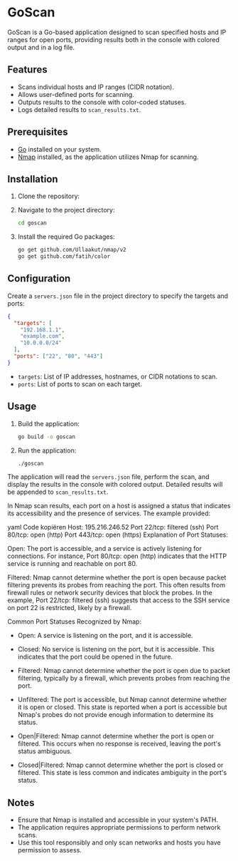 # GoScan

GoScan is a Go-based application designed to scan specified hosts and IP ranges for open ports, providing results both in the console with colored output and in a log file.

## Features

- Scans individual hosts and IP ranges (CIDR notation).
- Allows user-defined ports for scanning.
- Outputs results to the console with color-coded statuses.
- Logs detailed results to `scan_results.txt`.

## Prerequisites

- [Go](https://golang.org/dl/) installed on your system.
- [Nmap](https://nmap.org/download.html) installed, as the application utilizes Nmap for scanning.

## Installation

1. Clone the repository:

2. Navigate to the project directory:

   ```bash
   cd goscan
   ```

3. Install the required Go packages:

   ```bash
   go get github.com/Ullaakut/nmap/v2
   go get github.com/fatih/color
   ```

## Configuration

Create a `servers.json` file in the project directory to specify the targets and ports:

```json
{
  "targets": [
    "192.168.1.1",
    "example.com",
    "10.0.0.0/24"
  ],
  "ports": ["22", "80", "443"]
}
```

- `targets`: List of IP addresses, hostnames, or CIDR notations to scan.
- `ports`: List of ports to scan on each target.

## Usage

1. Build the application:

   ```bash
   go build -o goscan
   ```

2. Run the application:

   ```bash
   ./goscan
   ```


The application will read the `servers.json` file, perform the scan, and display the results in the console with colored output. Detailed results will be appended to `scan_results.txt`.


In Nmap scan results, each port on a host is assigned a status that indicates its accessibility and the presence of services. The example provided:

yaml
Code kopiëren
Host: 195.216.246.52
  Port 22/tcp: filtered (ssh)
  Port 80/tcp: open (http)
  Port 443/tcp: open (https)
Explanation of Port Statuses:

Open: The port is accessible, and a service is actively listening for connections. For instance, Port 80/tcp: open (http) indicates that the HTTP service is running and reachable on port 80.

Filtered: Nmap cannot determine whether the port is open because packet filtering prevents its probes from reaching the port. This often results from firewall rules or network security devices that block the probes. In the example, Port 22/tcp: filtered (ssh) suggests that access to the SSH service on port 22 is restricted, likely by a firewall.

Common Port Statuses Recognized by Nmap:

- Open: A service is listening on the port, and it is accessible.

- Closed: No service is listening on the port, but it is accessible. This indicates that the port could be opened in the future.

- Filtered: Nmap cannot determine whether the port is open due to packet filtering, typically by a firewall, which prevents probes from reaching the port.

- Unfiltered: The port is accessible, but Nmap cannot determine whether it is open or closed. This state is reported when a port is accessible but Nmap's probes do not provide enough information to determine its status.

- Open|Filtered: Nmap cannot determine whether the port is open or filtered. This occurs when no response is received, leaving the port's status ambiguous.

- Closed|Filtered: Nmap cannot determine whether the port is closed or filtered. This state is less common and indicates ambiguity in the port's status.

## Notes

- Ensure that Nmap is installed and accessible in your system's PATH.
- The application requires appropriate permissions to perform network scans.
- Use this tool responsibly and only scan networks and hosts you have permission to assess.
